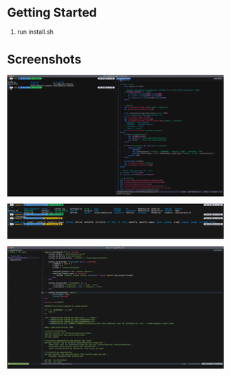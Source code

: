 # Getting Started

1. run install.sh

# Screenshots

![first](screenshots/first.png)

![second](screenshots/second.png)

![third](screenshots/third.png)
